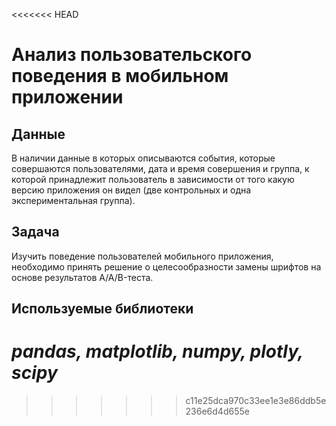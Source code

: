 <<<<<<< HEAD
# Анализ пользовательского поведения в мобильном приложении
## Данные
В наличии данные в которых описываются события, которые совершаются пользователями, дата и время совершения и группа, к которой принадлежит пользователь в зависимости от того какую версию приложения он видел (две контрольных и одна экспериментальная группа).

## Задача
Изучить поведение пользователей мобильного приложения, необходимо принять решение о целесообразности замены шрифтов на основе результатов A/A/B-теста.

## Используемые библиотеки
*pandas, matplotlib, numpy, plotly, scipy*
=======

>>>>>>> c11e25dca970c33ee1e3e86ddb5e236e6d4d655e
